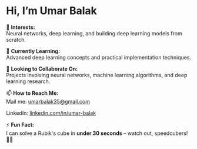 # Hi, I’m Umar Balak

👀 **Interests:**  
Neural networks, deep learning, and building deep learning models from scratch.

🌱 **Currently Learning:**  
Advanced deep learning concepts and practical implementation techniques.

💞️ **Looking to Collaborate On:**  
Projects involving neural networks, machine learning algorithms, and deep learning research.

📫 **How to Reach Me:**  
Mail me: [umarbalak35@gmail.com](mailto:umarbalak35@gmail.com)

LinkedIn: [linkedin.com/in/umar-balak](https://www.linkedin.com/in/umar-balak/)

⚡ **Fun Fact:**  
I can solve a Rubik's cube in **under 30 seconds** – watch out, speedcubers! 🧩✨

<!---
UmarBalak/UmarBalak is a ✨ special ✨ repository because its `README.md` (this file) appears on your GitHub profile.
You can click the Preview link to take a look at your changes.
--->
